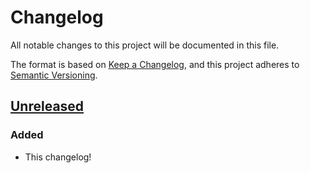 # Changelog

All notable changes to this project will be documented in this file.

The format is based on [Keep a Changelog](https://keepachangelog.com/en/1.0.0/), and this project adheres to [Semantic Versioning](https://semver.org/spec/v2.0.0.html).

## [Unreleased]

### Added

- This changelog!

[unreleased]: https://github.com/joeltg/big-varint/compare/v0.1.0...HEAD
[0.1.0]: https://github.com/joeltg/big-varint/compare/v0.1.0

